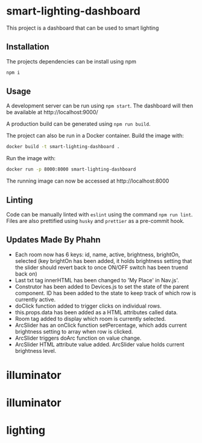 # smart-lighting-dashboard

This project is a dashboard that can be used to smart lighting

## Installation

The projects dependencies can be install using npm

```bash
npm i
```

## Usage

A development server can be run using `npm start`. The dashboard will then be
available at http://localhost:9000/

A production build can be generated using `npm run build`.

The project can also be run in a Docker container.
Build the image with:

```bash
docker build -t smart-lighting-dashboard .
```

Run the image with:

```bash
docker run -p 8000:8000 smart-lighting-dashboard
```

The running image can now be accessed at http://localhost:8000

## Linting

Code can be manually linted with `eslint` using the command `npm run lint`.
Files are also prettified using `husky` and `prettier` as a pre-commit hook.

## Updates Made By Phahn

- Each room now has 6 keys: id, name, active, brightness, brightOn, selected
	(key brightOn has been added, it holds brightness setting that the slider should revert back to once ON/OFF switch has been truend back on)
- Last txt tag innerHTML has been changed to 'My Place' in Nav.js'.
- Construtor has been added to Devices.js to set the state of the parent component. ID has been added to the state to keep track of which row is currently active.
- doClick function added to trigger clicks on individual rows.
- this.props.data has been added as a HTML attributes called data.
- Room tag added to display which room is currently selected.
- ArcSlider has an onClick function setPercentage, which adds current brightness setting to array when row is clicked.
- ArcSlider triggers doArc function on value change.
- ArcSlider HTML attribute value added. ArcSlider value holds current brightness level.

# illuminator
# illuminator
# lighting
